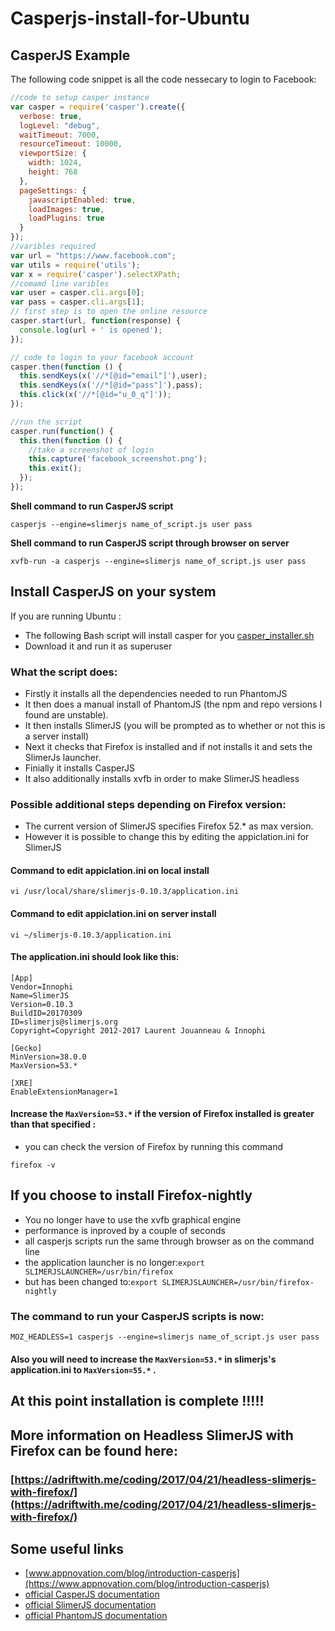 # Casperjs-install-for-Ubuntu

## CasperJS Example

The following code snippet is all the code nessecary to login to Facebook:

```javascript
//code to setup casper instance
var casper = require('casper').create({
  verbose: true,
  logLevel: "debug",
  waitTimeout: 7000,
  resourceTimeout: 10000,
  viewportSize: {
    width: 1024,
    height: 768
  },
  pageSettings: {
    javascriptEnabled: true,
    loadImages: true,
    loadPlugins: true
  }
});
//varibles required
var url = "https://www.facebook.com";
var utils = require('utils');
var x = require('casper').selectXPath;
//comamd line varibles
var user = casper.cli.args[0];
var pass = casper.cli.args[1];
// first step is to open the online resource
casper.start(url, function(response) {
  console.log(url + ' is opened');
});

// code to login to your facebook account
casper.then(function () {
  this.sendKeys(x('//*[@id="email"]'),user);
  this.sendKeys(x('//*[@id="pass"]'),pass);
  this.click(x('//*[@id="u_0_q"]'));
});

//run the script
casper.run(function() {
  this.then(function () {
    //take a screenshot of login
    this.capture('facebook_screenshot.png');
    this.exit();
  });
});
```

**Shell command to run CasperJS script**

```shell
casperjs --engine=slimerjs name_of_script.js user pass
```

**Shell command to run CasperJS script through browser on server**

```shell
xvfb-run -a casperjs --engine=slimerjs name_of_script.js user pass
```

## Install CasperJS on your system

If you are running Ubuntu :

- The following Bash script will install casper for you [casper_installer.sh](https://github.com/barthskywalker/Casperjs-install-for-Ubuntu/blob/master/install_casperjs.sh)
- Download it and run it as superuser

### What the script does:

- Firstly it installs all the dependencies needed to run PhantomJS
- It then does a manual install of PhantomJS (the npm and repo versions I found are unstable).
- It then installs SlimerJS (you will be prompted as to whether or not this is a server install)
- Next it checks that Firefox is installed and if not installs it and sets the SlimerJs launcher.
- Finially it installs CasperJS
- It also additionally installs xvfb in order to make SlimerJS headless

### Possible additional steps depending on Firefox version:

- The current version of SlimerJS specifies Firefox 52.* as max version.
- However it is possible to change this by editing the appiclation.ini for SlimerJS

#### Command to edit appiclation.ini on local install

```shell
vi /usr/local/share/slimerjs-0.10.3/application.ini
```

#### Command to edit appiclation.ini on server install

```shell
vi ~/slimerjs-0.10.3/application.ini
```

#### The application.ini should look like this:

```shell
[App]
Vendor=Innophi
Name=SlimerJS
Version=0.10.3
BuildID=20170309
ID=slimerjs@slimerjs.org
Copyright=Copyright 2012-2017 Laurent Jouanneau & Innophi

[Gecko]
MinVersion=38.0.0
MaxVersion=53.*

[XRE]
EnableExtensionManager=1
```

#### Increase the `MaxVersion=53.*` if the version of Firefox installed is greater than that specified :

- you can check the version of Firefox by running this command

```shell
firefox -v
```
## If you choose to install Firefox-nightly

- You no longer have to use the xvfb graphical engine
- performance is inproved by a couple of seconds
- all casperjs scripts run the same through browser as on the command line
- the application launcher is no longer:`export SLIMERJSLAUNCHER=/usr/bin/firefox`
- but has been changed to:`export SLIMERJSLAUNCHER=/usr/bin/firefox-nightly`

### The command to run your CasperJS scripts is now:
```shell
MOZ_HEADLESS=1 casperjs --engine=slimerjs name_of_script.js user pass
```
#### Also you will need to increase the `MaxVersion=53.*` in slimerjs's application.ini to `MaxVersion=55.*` .


## At this point installation is complete !!!!!

## More information on Headless SlimerJS with Firefox can be found here:
### [https://adriftwith.me/coding/2017/04/21/headless-slimerjs-with-firefox/](https://adriftwith.me/coding/2017/04/21/headless-slimerjs-with-firefox/)

## Some useful links
 - [www.appnovation.com/blog/introduction-casperjs](https://www.appnovation.com/blog/introduction-casperjs)
 - [official CasperJS documentation](http://docs.casperjs.org/en/latest/)
 - [official SlimerJS documentation](https://slimerjs.org/)
 - [official PhantomJS documentation](http://phantomjs.org/)
